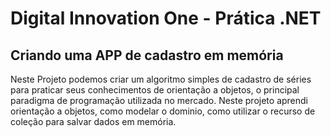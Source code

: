 # Digital Innovation One - Prática .NET

## Criando uma APP de cadastro em memória

Neste Projeto podemos criar um algoritmo simples de cadastro de séries para praticar seus conhecimentos de orientação a objetos, o principal
paradigma de programação utilizada no mercado. Neste projeto aprendi orientação a objetos, como modelar o dominio, como utilizar o recurso 
de coleção para salvar dados em memória.
